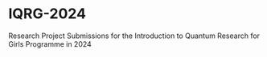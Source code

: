 # IQRG-2024
Research Project Submissions for the Introduction to Quantum Research for Girls Programme in 2024 
